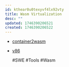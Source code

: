 ```yaml
---
id: kthear0u0texyvf4lx92vty
title: Wasm Virtualization
desc: ""
updated: 1746390206521
created: 1746390206522
---
```


- [container2wasm](https://github.com/container2wasm/container2wasm)
- [v86](https://github.com/copy/v86)

  #SWE #Tools #Wasm
